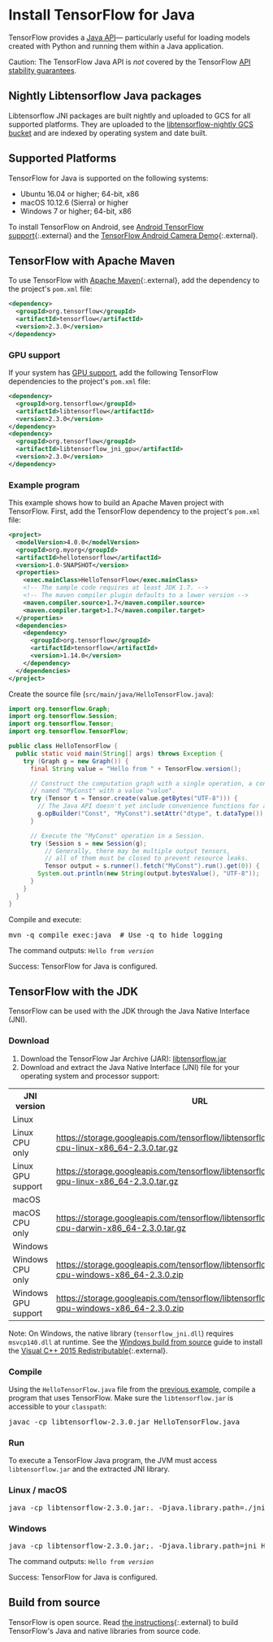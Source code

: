 # Install TensorFlow for Java

TensorFlow provides a
[Java API](https://www.tensorflow.org/api_docs/java/reference/org/tensorflow/package-summary)—
particularly useful for loading models created with Python and running them
within a Java application.

Caution: The TensorFlow Java API is *not* covered by the TensorFlow
[API stability guarantees](../guide/versions.md).

## Nightly Libtensorflow Java packages

Libtensorflow JNI packages are built nightly and uploaded to GCS for all
supported platforms. They are uploaded to the
[libtensorflow-nightly GCS bucket](https://storage.googleapis.com/libtensorflow-nightly)
and are indexed by operating system and date built.

## Supported Platforms

TensorFlow for Java is supported on the following systems:

* Ubuntu 16.04 or higher; 64-bit, x86
* macOS 10.12.6 (Sierra) or higher
* Windows 7 or higher; 64-bit, x86

To install TensorFlow on Android, see
[Android TensorFlow support](https://github.com/tensorflow/tensorflow/tree/master/tensorflow/tools/android/inference_interface){:.external}
and the
[TensorFlow Android Camera Demo](https://github.com/tensorflow/tensorflow/tree/master/tensorflow/examples/android){:.external}.

## TensorFlow with Apache Maven

To use TensorFlow with [Apache Maven](https://maven.apache.org){:.external},
add the dependency to the project's `pom.xml` file:

```xml
<dependency>
  <groupId>org.tensorflow</groupId>
  <artifactId>tensorflow</artifactId>
  <version>2.3.0</version>
</dependency>
```

### GPU support

If your system has [GPU support](./gpu.md), add the following TensorFlow
dependencies to the project's `pom.xml` file:

```xml
<dependency>
  <groupId>org.tensorflow</groupId>
  <artifactId>libtensorflow</artifactId>
  <version>2.3.0</version>
</dependency>
<dependency>
  <groupId>org.tensorflow</groupId>
  <artifactId>libtensorflow_jni_gpu</artifactId>
  <version>2.3.0</version>
</dependency>
```

### Example program

This example shows how to build an Apache Maven project with TensorFlow. First,
add the TensorFlow dependency to the project's `pom.xml` file:

```xml
<project>
  <modelVersion>4.0.0</modelVersion>
  <groupId>org.myorg</groupId>
  <artifactId>hellotensorflow</artifactId>
  <version>1.0-SNAPSHOT</version>
  <properties>
    <exec.mainClass>HelloTensorFlow</exec.mainClass>
	<!-- The sample code requires at least JDK 1.7. -->
	<!-- The maven compiler plugin defaults to a lower version -->
	<maven.compiler.source>1.7</maven.compiler.source>
	<maven.compiler.target>1.7</maven.compiler.target>
  </properties>
  <dependencies>
    <dependency>
	  <groupId>org.tensorflow</groupId>
	  <artifactId>tensorflow</artifactId>
	  <version>1.14.0</version>
	</dependency>
  </dependencies>
</project>
```

Create the source file (`src/main/java/HelloTensorFlow.java`):

```java
import org.tensorflow.Graph;
import org.tensorflow.Session;
import org.tensorflow.Tensor;
import org.tensorflow.TensorFlow;

public class HelloTensorFlow {
  public static void main(String[] args) throws Exception {
	try (Graph g = new Graph()) {
	  final String value = "Hello from " + TensorFlow.version();

	  // Construct the computation graph with a single operation, a constant
	  // named "MyConst" with a value "value".
	  try (Tensor t = Tensor.create(value.getBytes("UTF-8"))) {
	    // The Java API doesn't yet include convenience functions for adding operations.
		g.opBuilder("Const", "MyConst").setAttr("dtype", t.dataType()).setAttr("value", t).build();
	  }

	  // Execute the "MyConst" operation in a Session.
	  try (Session s = new Session(g);
	      // Generally, there may be multiple output tensors,
		  // all of them must be closed to prevent resource leaks.
		  Tensor output = s.runner().fetch("MyConst").run().get(0)) {
	    System.out.println(new String(output.bytesValue(), "UTF-8"));
	  }
    }
  }
}
```

Compile and execute:

<pre class="devsite-terminal prettyprint lang-bsh">
mvn -q compile exec:java  # Use -q to hide logging
</pre>

The command outputs: <code>Hello from <em>version</em></code>

Success: TensorFlow for Java is configured.


## TensorFlow with the JDK

TensorFlow can be used with the JDK through the Java Native Interface (JNI).

### Download

1. Download the TensorFlow Jar Archive (JAR): [libtensorflow.jar](https://storage.googleapis.com/tensorflow/libtensorflow/libtensorflow-2.3.0.jar)
2. Download and extract the Java Native Interface (JNI) file for your operating
system and processor support:

<table>
  <tr><th>JNI version</th><th>URL</th></tr>
  <tr class="alt"><td colspan="2">Linux</td></tr>
  <tr>
    <td>Linux CPU only</td>
    <td class="devsite-click-to-copy"><a href="https://storage.googleapis.com/tensorflow/libtensorflow/libtensorflow_jni-cpu-linux-x86_64-2.3.0.tar.gz">https://storage.googleapis.com/tensorflow/libtensorflow/libtensorflow_jni-cpu-linux-x86_64-2.3.0.tar.gz</a></td>
  </tr>
  <tr>
    <td>Linux GPU support</td>
    <td class="devsite-click-to-copy"><a href="https://storage.googleapis.com/tensorflow/libtensorflow/libtensorflow_jni-gpu-linux-x86_64-2.3.0.tar.gz">https://storage.googleapis.com/tensorflow/libtensorflow/libtensorflow_jni-gpu-linux-x86_64-2.3.0.tar.gz</a></td>
  </tr>
  <tr class="alt"><td colspan="2">macOS</td></tr>
  <tr>
    <td>macOS CPU only</td>
    <td class="devsite-click-to-copy"><a href="https://storage.googleapis.com/tensorflow/libtensorflow/libtensorflow_jni-cpu-darwin-x86_64-2.3.0.tar.gz">https://storage.googleapis.com/tensorflow/libtensorflow/libtensorflow_jni-cpu-darwin-x86_64-2.3.0.tar.gz</a></td>
  </tr>
  <tr class="alt"><td colspan="2">Windows</td></tr>
  <tr>
    <td>Windows CPU only</td>
    <td class="devsite-click-to-copy"><a href="https://storage.googleapis.com/tensorflow/libtensorflow/libtensorflow_jni-cpu-windows-x86_64-2.3.0.zip">https://storage.googleapis.com/tensorflow/libtensorflow/libtensorflow_jni-cpu-windows-x86_64-2.3.0.zip</a></td>
  </tr>
  <tr>
    <td>Windows GPU support</td>
    <td class="devsite-click-to-copy"><a href="https://storage.googleapis.com/tensorflow/libtensorflow/libtensorflow_jni-gpu-windows-x86_64-2.3.0.zip">https://storage.googleapis.com/tensorflow/libtensorflow/libtensorflow_jni-gpu-windows-x86_64-2.3.0.zip</a></td>
  </tr>
</table>

Note: On Windows, the native library (`tensorflow_jni.dll`) requires
`msvcp140.dll` at runtime. See the [Windows build from source](./source_windows.md)
guide to install the [Visual C++ 2015 Redistributable](https://www.microsoft.com/en-us/download/details.aspx?id=48145){:.external}.


### Compile

Using the `HelloTensorFlow.java` file from the [previous example](#example),
compile a program that uses TensorFlow. Make sure the `libtensorflow.jar` is
accessible to your `classpath`:

<pre class="devsite-terminal devsite-click-to-copy">
javac -cp libtensorflow-2.3.0.jar HelloTensorFlow.java
</pre>

### Run

To execute a TensorFlow Java program, the JVM must access `libtensorflow.jar` and
the extracted JNI library.

<div class="ds-selector-tabs">
<section>
<h3>Linux / macOS</h3>
<pre class="devsite-terminal devsite-click-to-copy">java -cp libtensorflow-2.3.0.jar:. -Djava.library.path=./jni HelloTensorFlow</pre>
</section>
<section>
<h3>Windows</h3>
<pre class="devsite-terminal tfo-terminal-windows devsite-click-to-copy">java -cp libtensorflow-2.3.0.jar;. -Djava.library.path=jni HelloTensorFlow</pre>
</section>
</div><!--/ds-selector-tabs-->

The command outputs: <code>Hello from <em>version</em></code>

Success: TensorFlow for Java is configured.


## Build from source

TensorFlow is open source. Read
[the instructions](https://github.com/tensorflow/tensorflow/blob/master/tensorflow/java/README.md){:.external}
to build TensorFlow's Java and native libraries from source code.
